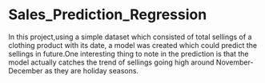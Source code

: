 # Sales_Prediction_Regression

In this project,using a simple dataset which consisted of total sellings of a clothing product with its date, a model was created which could predict the sellings in future.One interesting thing to note in the prediction is that the model actually catches the trend of sellings going high around November-December as they are holiday seasons.
